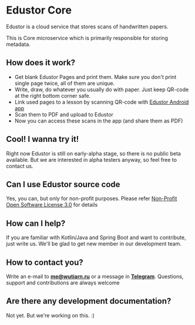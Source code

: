 # Edustor Core

Edustor is a cloud service that stores scans of handwritten papers.

This is Core microservice which is primarily responsible for storing metadata.

## How does it work?

* Get blank Edustor Pages and print them. Make sure you don't print single page twice, all of them are unique.
* Write, draw, do whatever you usually do with paper. Just keep QR-code at the right bottom corner safe.
* Link used pages to a lesson by scanning QR-code with [Edustor Android app](https://gitlab.com/edustor/android)
* Scan them to PDF and upload to Edustor
* Now you can access these scans in the app (and share them as PDF)

## Cool! I wanna try it!

Right now Edustor is still on early-alpha stage, so there is no public beta available. But we are interested in
alpha testers anyway, so feel free to contact us.

## Can I use Edustor source code

Yes, you can, but only for non-profit purposes. Please refer [Non-Profit Open Software License 3.0](https://opensource.org/licenses/NPOSL-3.0)
for details

## How can I help?

If you are familiar with Kotlin/Java and Spring Boot and want to contribute, just write us. We'll be glad
to get new member in our development team.

## How to contact you?

Write an e-mail to **me@wutiarn.ru** or a message in [**Telegram**](https://t.me/wutiarn). Questions, support and
 contributions are always welcome

## Are there any development documentation?

Not yet. But we're working on this. :)